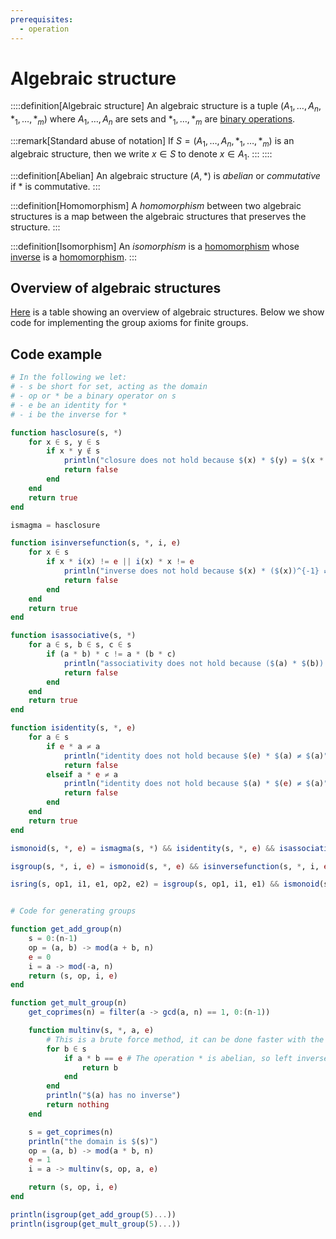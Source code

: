 ```yaml
---
prerequisites:
  - operation
---
```


# Algebraic structure

::::definition[Algebraic structure]
An algebraic structure is a tuple $(A_1, \ldots, A_n, *_1, \ldots, *_m)$ where $A_1, \ldots, A_n$ are sets and $*_1, \ldots, *_m$ are [binary operations](binary-operation).

:::remark[Standard abuse of notation]
If $S = (A_1, \ldots, A_n, *_1, \ldots, *_m)$ is an algebraic structure, then we write $x \in S$ to denote $x \in A_1$.
:::
::::

:::definition[Abelian]
An algebraic structure $(A, *)$ is *abelian* or *commutative* if $*$ is commutative.
:::

:::definition[Homomorphism]
A _homomorphism_ between two algebraic structures is a map between the algebraic structures that preserves the structure.
:::

:::definition[Isomorphism]
An _isomorphism_ is a [homomorphism](#homomorphism) whose [inverse](inverse-function) is a [homomorphism](#homomorphism).
:::

## Overview of algebraic structures

[Here](https://en.wikipedia.org/wiki/Template:Group-like_structures) is a table showing an overview of algebraic structures. Below we show code for implementing the group axioms for finite groups.

## Code example

```julia
# In the following we let:
# - s be short for set, acting as the domain
# - op or * be a binary operator on s
# - e be an identity for *
# - i be the inverse for *

function hasclosure(s, *)
    for x ∈ s, y ∈ s
        if x * y ∉ s
            println("closure does not hold because $(x) * $(y) = $(x * y) is not in the domain")
            return false
        end
    end
    return true
end

ismagma = hasclosure

function isinversefunction(s, *, i, e)
    for x ∈ s
        if x * i(x) != e || i(x) * x != e
            println("inverse does not hold because $(x) * ($(x))^{-1} ≠ e = $(e)")
            return false
        end
    end
    return true
end

function isassociative(s, *)
    for a ∈ s, b ∈ s, c ∈ s
        if (a * b) * c != a * (b * c)
            println("associativity does not hold because ($(a) * $(b)) * $(c) ≠ $(a) * ($(b) * $(c)))")
            return false
        end
    end
    return true
end

function isidentity(s, *, e)
    for a ∈ s
        if e * a ≠ a
            println("identity does not hold because $(e) * $(a) ≠ $(a)")
            return false
        elseif a * e ≠ a
            println("identity does not hold because $(a) * $(e) ≠ $(a)")
            return false
        end
    end
    return true
end

ismonoid(s, *, e) = ismagma(s, *) && isidentity(s, *, e) && isassociative(s, *)

isgroup(s, *, i, e) = ismonoid(s, *, e) && isinversefunction(s, *, i, e)

isring(s, op1, i1, e1, op2, e2) = isgroup(s, op1, i1, e1) && ismonoid(s, op2, e2)


# Code for generating groups

function get_add_group(n)
    s = 0:(n-1)
    op = (a, b) -> mod(a + b, n)
    e = 0
    i = a -> mod(-a, n)
    return (s, op, i, e)
end

function get_mult_group(n)
    get_coprimes(n) = filter(a -> gcd(a, n) == 1, 0:(n-1))

    function multinv(s, *, a, e)
        # This is a brute force method, it can be done faster with the Extended Euclidean algorithm
        for b ∈ s
            if a * b == e # The operation * is abelian, so left inverse implies inverse
                return b
            end
        end
        println("$(a) has no inverse")
        return nothing
    end

    s = get_coprimes(n)
    println("the domain is $(s)")
    op = (a, b) -> mod(a * b, n)
    e = 1
    i = a -> multinv(s, op, a, e)

    return (s, op, i, e)
end

println(isgroup(get_add_group(5)...))
println(isgroup(get_mult_group(5)...))
```

